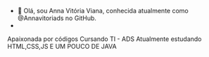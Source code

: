 - 👋 Olá, sou Anna Vitória Viana, conhecida atualmente como @Annavitoriads no GitHub.
- 
Apaixonada por códigos
Cursando TI - ADS
Atualmente estudando HTML,CSS,JS E UM POUCO DE JAVA
